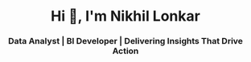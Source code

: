 
<h1 align="center">Hi 👋, I'm Nikhil Lonkar</h1>
<h3 align="center">Data Analyst | BI Developer | Delivering Insights That Drive Action</h3>


<p align="left">
</p>
